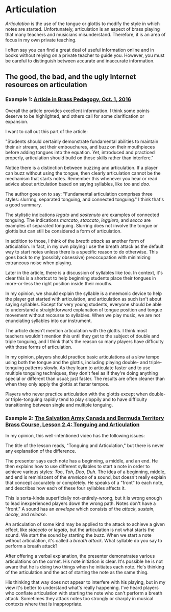 # Articulation 

_Articulation_ is the use of the tongue or glottis to modify the style in which notes are started. Unfortunately, articulation is an aspect of brass playing that many teachers and musicians misunderstand. Therefore, it is an area of focus in my own private teaching. 




I often say you can find a great deal of useful information online and in books without relying on a private teacher to guide you. However, you must be careful to distinguish between accurate and inaccurate information. 

## The good, the bad, and the ugly Internet resources on articulation

### Example 1: [Article in Brass Pedagogy, Oct. 1, 2016](https://sites.lib.jmu.edu/brasspedagogy/2016/10/01/basic-articulation/)

Overall the article provides excellent information. I think some points deserve to be highlighted, and others call for some clarification or expansion. 

I want to call out this part of the article:

"Students should certainly demonstrate fundamental abilities to maintain their air stream, set their embouchures, and buzz on their mouthpieces before adding tongues into the equation. Yet, introduced and practiced properly, articulation should build on those skills rather than interfere."

Notice there is a distinction between buzzing and articulation. If a player can buzz without using the tongue, then clearly articulation cannot be the mechanism that starts notes. Remember this whenever you hear or read advice about articulation based on saying syllables, like _too_ and _doo_. 

The author goes on to say: "Fundamental articulation comprises three styles: slurring, separated tonguing, and connected tonguing." I think that's a good summary. 

The stylistic indications _legato_ and _sostenuto_ are examples of connected tonguing. The indications _marcato_, _staccato_, _leggiero_, and _secco_ are examples of separated tonguing. Slurring does not involve the tongue or glottis but can still be considered a form of articulation. 

In addition to those, I think of the _breath attack_ as another form of articulation. In fact, in my own playing I use the breath attack as the default way to start notes unless there is a specific reason to do otherwise. This goes back to my (possibly obsessive) preoccupation with minimizing extraneous noise when playing.

Later in the article, there is a discussion of syllables like _too_. In context, it's clear this is a shortcut to help beginning students place their tongues in more-or-less the right position inside their mouths. 

In my opinion, we should explain the syllable is a mnemonic device to help the player get started with articulation, and articulation as such isn't about saying syllables. Except for very young students, everyone should be able to understand a straightforward explanation of tongue position and tongue movement without recourse to syllables. When we play music, we are not enunciating syllables into our instrument.

The article doesn't mention articulation with the glottis. I think most teachers wouldn't mention this until they get to the subject of double and triple tonguing, and I think that's the reason so many players have difficulty with those forms of articulation. 

In my opinion, players should practice basic articulations at a slow tempo using both the tongue and the glottis, including playing double- and triple-tonguing patterns slowly. As they learn to articulate faster and to use multiple tonguing techniques, they don't feel as if they're doing anything special or different than usual; just faster. The results are often cleaner than when they only apply the glottis at faster tempos. 

Players who never practice articulation with the glottis except when double- or triple-tonguing rapidly tend to play sloppily and to have difficulty transitioning between single and multiple tonguing. 


### Example 2: [The Salvation Army Canada and Bermuda Territory Brass Course, Lesson 2.4: Tonguing and Articulation](https://www.youtube.com/watch?v=zNhvpqtmezs) 

In my opinion, this well-intentioned video has the following issues: 

The title of the lesson reads, "Tonguing and Articulation," but there is never any explanation of the difference. 

The presenter says each note has a beginning, a middle, and an end. He then explains how to use different syllables to start a note in order to achieve various styles: _Too_, _Toh_, _Doo_, _Duh_. The idea of a beginning, middle, and end is reminiscent of the _envelope_ of a sound, but doesn't really explain that concept accurately or completely. He speaks of a "front" to each note, and describes how each of these four syllables affects it. 

This is sorta-kinda superficially not-entirely-wrong, but it is wrong enough to lead inexperienced players down the wrong path. Notes don't have a "front." A sound has an _envelope_ which consists of the _attack_, _sustain_, _decay_, and _release_. 

An articulation of some kind may be applied to the attack to achieve a given effect, like _staccato_ or _legato_, but the articulation is not what starts the sound. We start the sound by starting the buzz. When we start a note without articulation, it's called a _breath attack_. What syllable do you say to perform a breath attack? 

After offering a verbal explanation, the presenter demonstrates various articulations on the cornet. His note initiation is clear. It's possible he is not aware that he is doing two things when he initiates each note. He's thinking of the articulation and the act of starting the note as the same thing. 

His thinking that way does not appear to interfere with his playing, but in my view it's better to understand what's really happening. I've heard players who conflate articulation with starting the note who can't perform a breath attack. Sometimes they attack notes too strongly or sharply in musical contexts where that is inappropriate. 





